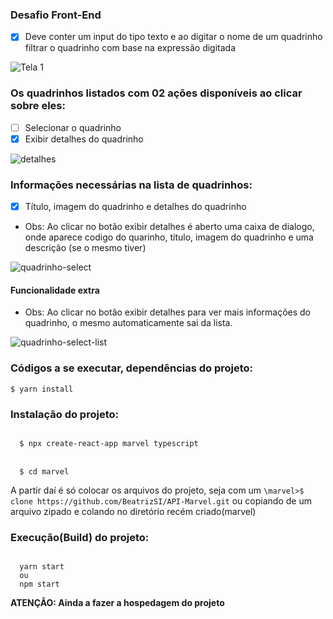 ### Desafio Front-End

- [x] Deve conter um input do tipo texto e ao digitar o nome de um quadrinho filtrar o quadrinho com base na expressão digitada


![Tela 1](https://user-images.githubusercontent.com/60668806/144346582-dbfa5d63-56bc-4bd3-867c-895968934cf5.png)

### Os quadrinhos listados com 02 ações disponíveis ao clicar sobre eles:
- [ ] Selecionar o quadrinho
- [x] Exibir detalhes do quadrinho

![detalhes ](https://user-images.githubusercontent.com/60668806/144347649-f56bcbde-589b-4b78-a9df-cb0ed26d6768.png)

### Informações necessárias na lista de quadrinhos:

- [x] Título, imagem do quadrinho e detalhes do quadrinho
- Obs: Ao clicar no botão exibir detalhes é aberto uma caixa de dialogo, onde aparece codigo do quarinho, título, imagem do quadrinho e uma descrição (se o mesmo tiver)

![quadrinho-select](https://user-images.githubusercontent.com/60668806/144347677-e305f179-557b-4a2d-b227-99a67fddfc06.png)

#### Funcionalidade extra

- Obs: Ao clicar no botão exibir detalhes para ver mais informações do quadrinho, o mesmo automaticamente sai da lista.

![quadrinho-select-list](https://user-images.githubusercontent.com/60668806/144348703-9e53a8c8-1211-4bd1-8695-13048634c471.png)

### Códigos a se executar, dependências do projeto:
<code>$ yarn install </code>

### Instalação do projeto:
<code>
  $ npx create-react-app marvel typescript
</code>
<br/>
<code>
  $ cd marvel
</code>

<p>A partir daí é só colocar os arquivos do projeto, seja com um <code>\marvel>$ clone https://github.com/BeatrizSI/API-Marvel.git</code> ou copiando de um arquivo zipado e colando no diretório recém criado(marvel)</p>

### Execução(Build) do projeto:
<code>
  yarn start
  ou
  npm start
</code>

**ATENÇÃO: Ainda a fazer a hospedagem do projeto**
